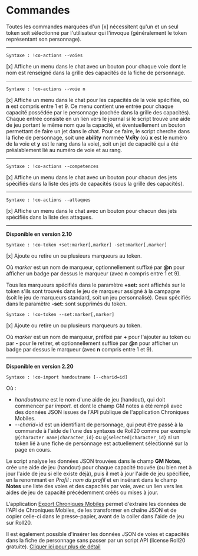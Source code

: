 # Commandes

Toutes les commandes marquées d'un [x] nécessitent qu'un et un seul token soit sélectionné par l'utilisateur qui l'invoque (généralement le token représentant son personnage).

---
```
Syntaxe : !co-actions --voies 
```
[x] Affiche un menu dans le chat avec un bouton pour chaque voie dont le nom est renseigné dans la grille des capacités de la fiche de personnage.

---
```
Syntaxe : !co-actions --voie n
```
[x] Affiche un menu dans le chat pour les capacités de la voie spécifiée, où **n** est compris entre 1 et 9. Ce menu contient une entrée pour chaque capacité possédée par le personnage (cochée dans la grille des capacités). Chaque entrée consiste en un lien vers le journal si le script trouve une aide de jeu portant le même nom que la capacité, et éventuellement un bouton permettant de faire un jet dans le chat. Pour ce faire, le script cherche dans la fiche de personnage, soit une **ability** nommée **VxRy** (où **x** est le numéro de la voie et **y** est le rang dans la voie), soit un jet de capacité qui a été préalablement lié au numéro de voie et au rang.

---
```
Syntaxe : !co-actions --competences
```
[x] Affiche un menu dans le chat avec un bouton pour chacun des jets spécifiés dans la liste des jets de capacités (sous la grille des capacités).

---
```
Syntaxe : !co-actions --attaques
```
[x] Affiche un menu dans le chat avec un bouton pour chacun des jets spécifiés dans la liste des attaques.

---
**Disponible en version 2.10**
```
Syntaxe : !co-token +set:marker[,marker] -set:marker[,marker]
```

[x] Ajoute ou retire un ou plusieurs marqueurs au token.

Où _marker_ est un nom de marqueur, optionnellement suffixé par **@n** pour afficher un badge par dessus le marqueur (avec **n** compris entre 1 et 9).

Tous les marqueurs spécifiés dans le paramètre **+set:** sont affichés sur le token s'ils sont trouvés dans le jeu de marqueur assigné à la campagne (soit le jeu de marqueurs standard, soit un jeu personnalisé). Ceux spécifiés dans le paramètre **-set:** sont supprimés du token.

```
Syntaxe : !co-token --set:marker[,marker]
```

[x] Ajoute ou retire un ou plusieurs marqueurs au token.

Où _marker_ est un nom de marqueur, préfixé par **+** pour l'ajouter au token ou par **-** pour le retirer, et optionnellement suffixé par **@n** pour afficher un badge par dessus le marqueur (avec **n** compris entre 1 et 9).

---
**Disponible en version 2.20**

```
Syntaxe : !co-import handoutname [--charid=id]
```

Où :

- _handoutname_ est le nom d'une aide de jeu (handout), qui doit commencer par _import._ et dont le champ GM notes a été rempli avec des données JSON issues de l'API publique de l'application Chroniques Mobiles.
- _--charid=id_ est un identifiant de personnage, qui peut être passé à la commande à l'aide de l'une des syntaxes de Roll20 comme par exemple ```@{character name|character_id}``` ou ```@{selected|character_id}``` si un token lié à une fiche de personnage est actuellement sélectionné sur la page en cours.

Le script analyse les données JSON trouvées dans le champ **GM Notes**, crée une aide de jeu (handout) pour chaque capacité trouvée (ou bien met à jour l'aide de jeu si elle existe déjà), puis il met à jour l'aide de jeu spécifiée, en la renommant en _Profil : nom du profil_ et en insérant dans le champ **Notes** une liste des voies et des capacités par voie, avec un lien vers les aides de jeu de capacité précédemment créés ou mises à jour.

L'application [Export Chroniques Mobiles](http://comob-data.rpgapps.net) permet d'extraire les données de l'API de Chroniques Mobiles, de les transformer en chaîne JSON et de copier celle-ci dans le presse-papier, avant de la coller dans l'aide de jeu sur Roll20. 

Il est également possible d'insérer les données JSON de voies et capacités dans la fiche de personnage sans passer par un script API (license Roll20 gratuite).
[Cliquer ici pour plus de détail](https://stephaned68.github.io/ChroniquesContemporaines/import-abilities)
